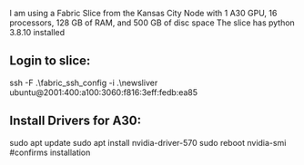I am using a Fabric Slice from the Kansas City Node with 1 A30 GPU, 16 processors, 128 GB of RAM, and 500 GB of disc space
The slice has python 3.8.10 installed 



## Login to slice:
ssh -F .\fabric_ssh_config -i .\newsliver ubuntu@2001:400:a100:3060:f816:3eff:fedb:ea85

## Install Drivers for A30:
sudo apt update
sudo apt install nvidia-driver-570
sudo reboot
nvidia-smi #confirms installation



